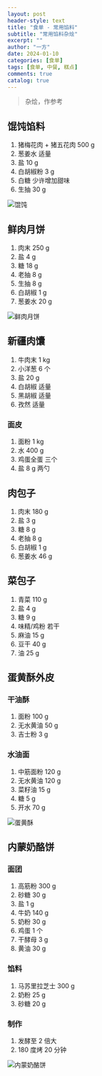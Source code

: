```yaml
---
layout: post
header-style: text
title: "食单 - 常用馅料"
subtitle: "常用馅料杂烩"
excerpt: ""
author: "一方"
date: 2024-01-10
categories: [食单]
tags: [食单, 中餐, 糕点]
comments: true
catalog: true
---
```


> 杂烩，作参考

## 馄饨馅料

1. 猪梅花肉 + 猪五花肉 500 g
1. 葱姜水 适量
1. 盐 10 g
1. 白胡椒粉 3 g
1. 白糖 少许增加甜味
1. 生抽 30 g

![馄饨](/img/in-post/食单/常用馅料/馄饨.jpeg)

## 鲜肉月饼

1. 肉末 250 g
2. 盐 4 g
3. 糖 18 g
4. 老抽 8 g
5. 生抽 8 g
6. 白胡椒 1 g
7. 葱姜水 20 g

![鲜肉月饼](/img/in-post/食单/常用馅料/鲜肉月饼.jpeg)

## 新疆肉馕
1. 牛肉末 1 kg
1. 小洋葱 6 个
1. 盐 20 g
1. 白胡椒 适量
1. 黑胡椒 适量
1. 孜然 适量

### 面皮

1. 面粉 1 kg
1. 水 400 g
1. 鸡蛋全蛋 三个
1. 盐 8 g 两勺

## 肉包子

1. 肉末 180 g
2. 盐 3 g
3. 糖 8 g
4. 老抽 8 g
5. 白胡椒 1 g
6. 葱姜水 46 g

## 菜包子

1. 青菜 110 g
2. 盐 4 g
3. 糖 9 g
4. 味精/鸡粉 若干
5. 麻油 15 g
6. 豆干 40 g
7. 油 25 g

## 蛋黄酥外皮

### 干油酥

1. 面粉 100 g
2. 无水黄油 50 g
3. 吉士粉 3 g

### 水油面

1. 中筋面粉 120 g
2. 无水黄油 120 g
3. 菜籽油 15 g
4. 糖 5 g
5. 开水 70 g

![蛋黄酥](/img/in-post/食单/常用馅料/蛋黄酥.jpeg)

## 内蒙奶酪饼

### 面团

1. 高筋粉 300 g
2. 砂糖 30 g
3. 盐 1 g
4. 牛奶 140 g
5. 奶粉 30 g
6. 鸡蛋 1 个
7. 干酵母 3 g
8. 黄油 30 g

### 馅料

1. 马苏里拉芝士 300 g
2. 奶粉 25 g
3. 砂糖 20 g

### 制作

1. 发酵至 2 倍大
2. 180 度烤 20 分钟

![内蒙奶酪饼](/img/in-post/食单/常用馅料/内蒙奶酪饼.jpg)
